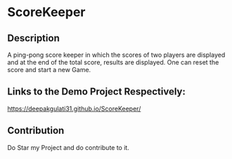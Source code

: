 # ScoreKeeper

## Description
A ping-pong score keeper in which the scores of two players are displayed and at the end of the total score, results are displayed. One can reset the score and start a new Game.

## Links to the Demo Project Respectively:
https://deepakgulati31.github.io/ScoreKeeper/

## Contribution 
Do Star my Project and do contribute to it.
